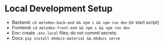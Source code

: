 # Local Development Setup

- Backend: `cd melodex-back-end && npm i && npm run dev` (or start script)
- Frontend: `cd melodex-front-end && npm i && npm run dev`
- Env: create `.env.local` files; do not commit secrets.
- Docs: `pip install mkdocs-material && mkdocs serve`